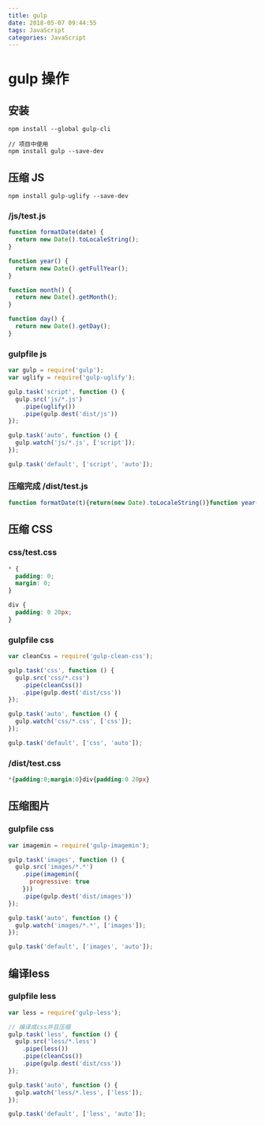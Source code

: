 ```yaml
---
title: gulp
date: 2018-05-07 09:44:55
tags: JavaScript
categories: JavaScript
---
```

# gulp 操作

## 安装

```install
npm install --global gulp-cli

// 项目中使用
npm install gulp --save-dev
```

## 压缩 JS

```install
npm install gulp-uglify --save-dev
```

### /js/test.js

```js/test.js
function formatDate(date) {
  return new Date().toLocaleString();
}

function year() {
  return new Date().getFullYear();
}

function month() {
  return new Date().getMonth();
}

function day() {
  return new Date().getDay();
}
```

### gulpfile js

```gulpfile.js
var gulp = require('gulp');
var uglify = require('gulp-uglify');

gulp.task('script', function () {
  gulp.src('js/*.js')
    .pipe(uglify())
    .pipe(gulp.dest('dist/js'))
});

gulp.task('auto', function () {
  gulp.watch('js/*.js', ['script']);
});

gulp.task('default', ['script', 'auto']);
```

### 压缩完成 /dist/test.js

```test.js
function formatDate(t){return(new Date).toLocaleString()}function year(){return(new Date).getFullYear()}function month(){return(new Date).getMonth()}function day(){return(new Date).getDay()}
```

## 压缩 CSS

### css/test.css

```test.css
* {
  padding: 0;
  margin: 0;
}

div {
  padding: 0 20px;
}
```

### gulpfile css

```gulpfile.js
var cleanCss = require('gulp-clean-css');

gulp.task('css', function () {
  gulp.src('css/*.css')
    .pipe(cleanCss())
    .pipe(gulp.dest('dist/css'))
});

gulp.task('auto', function () {
  gulp.watch('css/*.css', ['css']);
});

gulp.task('default', ['css', 'auto']);
```

### /dist/test.css

```test.css
*{padding:0;margin:0}div{padding:0 20px}
```

## 压缩图片

### gulpfile css

```gulpfile.js
var imagemin = require('gulp-imagemin');

gulp.task('images', function () {
  gulp.src('images/*.*')
    .pipe(imagemin({
      progressive: true
    }))
    .pipe(gulp.dest('dist/images'))
});

gulp.task('auto', function () {
  gulp.watch('images/*.*', ['images']);
});

gulp.task('default', ['images', 'auto']);
```

## 编译less

### gulpfile less

```gulpfile.js
var less = require('gulp-less');

// 编译成css并且压缩
gulp.task('less', function () {
  gulp.src('less/*.less')
    .pipe(less())
    .pipe(cleanCss())
    .pipe(gulp.dest('dist/css'))
});

gulp.task('auto', function () {
  gulp.watch('less/*.less', ['less']);
});

gulp.task('default', ['less', 'auto']);
```
